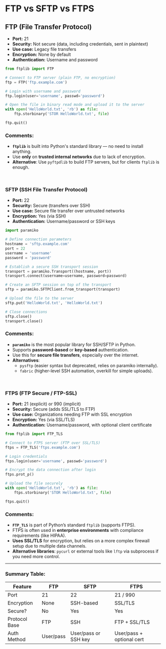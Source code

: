 # FTP vs SFTP vs FTPS


## **FTP (File Transfer Protocol)**
- **Port:** 21
- **Security:** Not secure (data, including credentials, sent in plaintext)
- **Use case:** Legacy file transfers
- **Encryption:** None by default
- **Authentication:** Username and password

```python
from ftplib import FTP

# Connect to FTP server (plain FTP, no encryption)
ftp = FTP('ftp.example.com')

# Login with username and password
ftp.login(user='username', passwd='password')

# Open the file in binary read mode and upload it to the server
with open('HelloWorld.txt', 'rb') as file:
    ftp.storbinary('STOR HelloWorld.txt', file)

ftp.quit()
```

### Comments:
- **`ftplib`** is built into Python's standard library — no need to install anything.
- Use **only** on **trusted internal networks** due to lack of encryption.
- **Alternative**: Use `pyftpdlib` to build FTP servers, but for clients `ftplib` is enough.


<br>



### **SFTP (SSH File Transfer Protocol)**
- **Port:** 22
- **Security:** Secure (transfers over SSH)
- **Use case:** Secure file transfer over untrusted networks
- **Encryption:** Yes (via SSH)
- **Authentication:** Username/password or SSH keys

```python
import paramiko

# Define connection parameters
hostname = 'sftp.example.com'
port = 22
username = 'username'
password = 'password'

# Establish a secure SSH transport session
transport = paramiko.Transport((hostname, port))
transport.connect(username=username, password=password)

# Create an SFTP session on top of the transport
sftp = paramiko.SFTPClient.from_transport(transport)

# Upload the file to the server
sftp.put('HelloWorld.txt', 'HelloWorld.txt')

# Close connections
sftp.close()
transport.close()
```

### Comments:
- **`paramiko`** is the most popular library for SSH/SFTP in Python.
- Supports **password-based** or **key-based** authentication.
- Use this for **secure file transfers**, especially over the internet.
- **Alternatives**:
  - `pysftp` (easier syntax but deprecated, relies on paramiko internally).
  - `fabric` (higher-level SSH automation, overkill for simple uploads).

<br>


### **FTPS (FTP Secure / FTP-SSL)**
- **Port:** 21 (explicit) or 990 (implicit)
- **Security:** Secure (adds SSL/TLS to FTP)
- **Use case:** Organizations needing FTP with SSL encryption
- **Encryption:** Yes (via SSL/TLS)
- **Authentication:** Username/password, with optional client certificate

```python
from ftplib import FTP_TLS

# Connect to FTPS server (FTP over SSL/TLS)
ftps = FTP_TLS('ftps.example.com')

# Login credentials
ftps.login(user='username', passwd='password')

# Encrypt the data connection after login
ftps.prot_p()

# Upload the file securely
with open('HelloWorld.txt', 'rb') as file:
    ftps.storbinary('STOR HelloWorld.txt', file)

ftps.quit()
```

### Comments:
- **`FTP_TLS`** is part of Python’s standard `ftplib` (supports FTPS).
- FTPS is often used in **enterprise environments** with compliance requirements (like HIPAA).
- **Uses SSL/TLS** for encryption, but relies on a more complex firewall setup due to multiple data channels.
- **Alternative libraries**: `pycurl` or external tools like `lftp` via subprocess if you need more control.


<hr>


### Summary Table:
| Feature       | FTP       | SFTP                 | FTPS                      |
| ------------- | --------- | -------------------- | ------------------------- |
| Port          | 21        | 22                   | 21 / 990                  |
| Encryption    | None      | SSH-based            | SSL/TLS                   |
| Secure?       | No        | Yes                  | Yes                       |
| Protocol Base | FTP       | SSH                  | FTP + SSL/TLS             |
| Auth Method   | User/pass | User/pass or SSH key | User/pass + optional cert |

